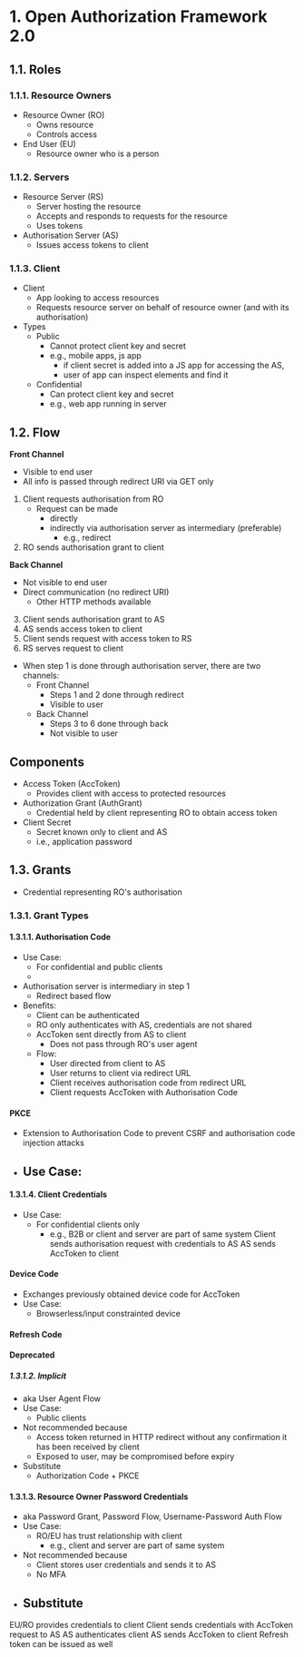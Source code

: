 # 1. Open Authorization Framework 2.0

## 1.1. Roles

### 1.1.1. Resource Owners
- Resource Owner (RO)
  - Owns resource
  - Controls access
- End User (EU)
  - Resource owner who is a person

### 1.1.2. Servers
- Resource Server (RS)
  - Server hosting the resource
  - Accepts and responds to requests for the resource
  - Uses tokens
- Authorisation Server (AS)
  - Issues access tokens to client
### 1.1.3. Client
- Client 
  - App looking to access resources
  - Requests resource server on behalf of resource owner (and with its authorisation)
- Types
  - Public
    - Cannot protect client key and secret
    - e.g., mobile apps, js app
      - if client secret is added into a JS app for accessing the AS,
      - user of app can inspect elements and find it 
  - Confidential
    - Can protect client key and secret
    - e.g., web app running in server

## 1.2. Flow 
**Front Channel**
- Visible to end user
- All info is passed through redirect URI via GET only
1. Client requests authorisation from RO
   - Request can be made
     - directly
     - indirectly via authorisation server as intermediary (preferable)
       - e.g., redirect 
2. RO sends authorisation grant to client 

**Back Channel**
- Not visible to end user
- Direct communication (no redirect URI)
  - Other HTTP methods available
3. Client sends authorisation grant to AS
4. AS sends access token to client
5. Client sends request with access token to RS
6. RS serves request to client

- When step 1 is done through authorisation server, there are two channels:
  - Front Channel
    - Steps 1 and 2 done through redirect
    - Visible to user
  - Back Channel
    - Steps 3 to 6 done through back 
    - Not visible to user
## Components
- Access Token (AccToken)
  - Provides client with access to protected resources 
- Authorization Grant (AuthGrant)
  - Credential held by client representing RO to obtain access token
- Client Secret
  - Secret known only to client and AS
  - i.e., application password
## 1.3. Grants
- Credential representing RO's authorisation

### 1.3.1. Grant Types
#### 1.3.1.1. Authorisation Code
- Use Case:
  - For confidential and public clients
  - 
- Authorisation server is intermediary in step 1
  - Redirect based flow
- Benefits:
  - Client can be authenticated
  - RO only authenticates with AS, credentials are not shared
  - AccToken sent directly from AS to client
    - Does not pass through RO's user agent
  - Flow:
    - User directed from client to AS
    - User returns to client via redirect URL
    - Client receives authorisation code from redirect URL
    - Client requests AccToken with Authorisation Code

#### PKCE
- Extension to Authorisation Code to prevent CSRF and authorisation code injection attacks
- Use Case:
  - 
#### 1.3.1.4. Client Credentials
- Use Case:
  - For confidential clients only
    - e.g., B2B or client and server are part of same system
Client sends authorisation request with credentials to AS
AS sends AccToken to client

#### Device Code
- Exchanges previously obtained device code for AccToken
- Use Case:
  - Browserless/input constrainted device
#### Refresh Code

#### Deprecated
##### 1.3.1.2. Implicit
- aka User Agent Flow
- Use Case:
  - Public clients
- Not recommended because
  - Access token returned in HTTP redirect without any confirmation it has been received by client
  - Exposed to user, may be compromised before expiry
- Substitute
  - Authorization Code + PKCE
#### 1.3.1.3. Resource Owner Password Credentials
- aka Password Grant, Password Flow, Username-Password Auth Flow
- Use Case:
  - RO/EU has trust relationship with client 
    - e.g., client and server are part of same system
- Not recommended because
  - Client stores user credentials and sends it to AS
  - No MFA
- Substitute
  - 

EU/RO provides credentials to client
Client sends credentials with AccToken request to AS
    AS authenticates client
AS sends AccToken to client
    Refresh token can be issued as well
